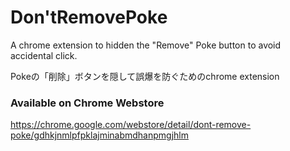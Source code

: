 # Don'tRemovePoke
A chrome extension to hidden the "Remove" Poke button to avoid accidental click.
  
Pokeの「削除」ボタンを隠して誤爆を防ぐためのchrome extension

### Available on Chrome Webstore
https://chrome.google.com/webstore/detail/dont-remove-poke/gdhkjnmlpfpklajminabmdhanpmgjhlm
